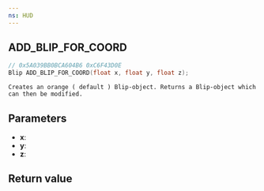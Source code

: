 ```yaml
---
ns: HUD
---
```

## ADD_BLIP_FOR_COORD

```c
// 0x5A039BB0BCA604B6 0xC6F43D0E
Blip ADD_BLIP_FOR_COORD(float x, float y, float z);
```

```
Creates an orange ( default ) Blip-object. Returns a Blip-object which can then be modified.  
```

## Parameters
* **x**: 
* **y**: 
* **z**: 

## Return value

